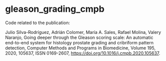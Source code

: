 # gleason_grading_cmpb

Code related to the publication:

Julio Silva-Rodríguez, Adrián Colomer, María A. Sales, Rafael Molina, Valery Naranjo, Going deeper through the Gleason scoring scale: An automatic end-to-end system for histology prostate grading and cribriform pattern detection, Computer Methods and Programs in Biomedicine, Volume 195, 2020, 105637, ISSN 0169-2607, https://doi.org/10.1016/j.cmpb.2020.105637.
